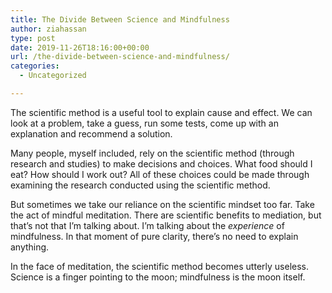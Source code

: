 ```yaml
---
title: The Divide Between Science and Mindfulness
author: ziahassan
type: post
date: 2019-11-26T18:16:00+00:00
url: /the-divide-between-science-and-mindfulness/
categories:
  - Uncategorized

---
```

The scientific method is a useful tool to explain cause and effect. We can look at a problem, take a guess, run some tests, come up with an explanation and recommend a solution.

Many people, myself included, rely on the scientific method (through research and studies) to make decisions and choices. What food should I eat? How should I work out? All of these choices could be made through examining the research conducted using the scientific method.

But sometimes we take our reliance on the scientific mindset too far. Take the act of mindful meditation. There are scientific benefits to mediation, but that&#8217;s not that I&#8217;m talking about. I&#8217;m talking about the _experience_ of mindfulness. In that moment of pure clarity, there&#8217;s no need to explain anything.

In the face of meditation, the scientific method becomes utterly useless. Science is a finger pointing to the moon; mindfulness is the moon itself.